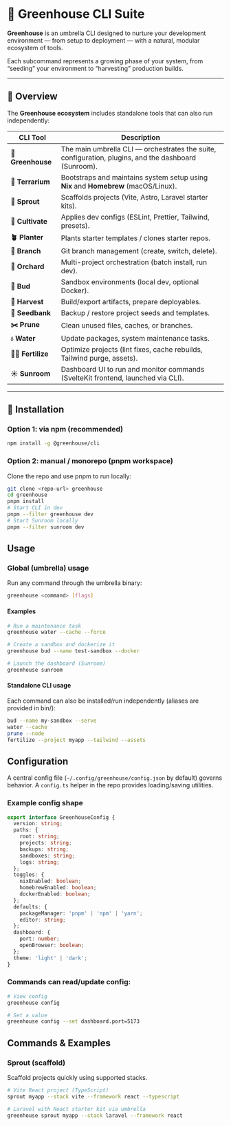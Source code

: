 # 🌿 Greenhouse CLI Suite

**Greenhouse** is an umbrella CLI designed to nurture your development environment — from setup to deployment — with a natural, modular ecosystem of tools.

Each subcommand represents a growing phase of your system, from “seeding” your environment to “harvesting” production builds.

---

## 🌱 Overview

The **Greenhouse ecosystem** includes standalone tools that can also run independently:

| CLI Tool     | Description |
|--------------|-------------|
| **🌳 Greenhouse** | The main umbrella CLI — orchestrates the suite, configuration, plugins, and the dashboard (Sunroom). |
| **🏡 Terrarium** | Bootstraps and maintains system setup using **Nix** and **Homebrew** (macOS/Linux). |
| **🌱 Sprout** | Scaffolds projects (Vite, Astro, Laravel starter kits). |
| **🌾 Cultivate** | Applies dev configs (ESLint, Prettier, Tailwind, presets). |
| **🪴 Planter** | Plants starter templates / clones starter repos. |
| **🌳 Branch** | Git branch management (create, switch, delete). |
| **🍎 Orchard** | Multi-project orchestration (batch install, run dev). |
| **🌸 Bud** | Sandbox environments (local dev, optional Docker). |
| **🍂 Harvest** | Build/export artifacts, prepare deployables. |
| **🌰 Seedbank** | Backup / restore project seeds and templates. |
| **✂️ Prune** | Clean unused files, caches, or branches. |
| **💧 Water** | Update packages, system maintenance tasks. |
| **🌱💨 Fertilize** | Optimize projects (lint fixes, cache rebuilds, Tailwind purge, assets). |
| **☀️ Sunroom** | Dashboard UI to run and monitor commands (SvelteKit frontend, launched via CLI). |

---

## 🧩 Installation

### Option 1: via npm (recommended)
```bash
npm install -g @greenhouse/cli
```

### Option 2: manual / monorepo (pnpm workspace)
Clone the repo and use pnpm to run locally:
```bash
git clone <repo-url> greenhouse
cd greenhouse
pnpm install
# Start CLI in dev
pnpm --filter greenhouse dev
# Start Sunroom locally
pnpm --filter sunroom dev
```

## Usage

### Global (umbrella) usage
Run any command through the umbrella binary:
```bash
greenhouse <command> [flags]
```

#### Examples
```bash
# Run a maintenance task
greenhouse water --cache --force

# Create a sandbox and dockerize it
greenhouse bud --name test-sandbox --docker

# Launch the dashboard (Sunroom)
greenhouse sunroom
```

#### Standalone CLI usage
Each command can also be installed/run independently (aliases are provided in bin/):
```bash
bud --name my-sandbox --serve
water --cache
prune --node
fertilize --project myapp --tailwind --assets
```

## Configuration
A central config file (`~/.config/greenhouse/config.json` by default) governs behavior. A `config.ts` helper in the repo provides loading/saving utilities.

### Example config shape
```ts
export interface GreenhouseConfig {
  version: string;
  paths: {
    root: string;
    projects: string;
    backups: string;
    sandboxes: string;
    logs: string;
  };
  toggles: {
    nixEnabled: boolean;
    homebrewEnabled: boolean;
    dockerEnabled: boolean;
  };
  defaults: {
    packageManager: 'pnpm' | 'npm' | 'yarn';
    editor: string;
  };
  dashboard: {
    port: number;
    openBrowser: boolean;
  };
  theme: 'light' | 'dark';
}
```

### Commands can read/update config:
```bash
# View config
greenhouse config

# Set a value
greenhouse config --set dashboard.port=5173
```

## Commands & Examples

### Sprout (scaffold)
Scaffold projects quickly using supported stacks.
```bash
# Vite React project (TypeScript)
sprout myapp --stack vite --framework react --typescript

# Laravel with React starter kit via umbrella
greenhouse sprout myapp --stack laravel --framework react
```

